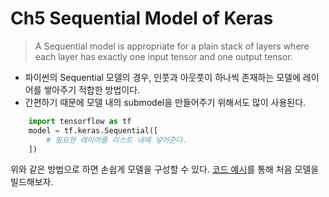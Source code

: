 # Ch5 Sequential Model of Keras
> A Sequential model is appropriate for a plain stack of layers where each layer has exactly one input tensor and one output tensor.
* 파이썬의 Sequential 모델의 경우, 인풋과 아웃풋이 하나씩 존재하는 모델에 레이어를 쌓아주기 적합한 방법이다.
* 간편하기 때문에 모델 내의 submodel을 만들어주기 위해서도 많이 사용된다.

```python
    import tensorflow as tf
    model = tf.keras.Sequential([
        # 필요한 레이어를 리스트 내에 넣어준다.
    ])
```
위와 같은 방법으로 하면 손쉽게 모델을 구성할 수 있다.
[코드 예시]()를 통해 처음 모델을 빌드해보자.